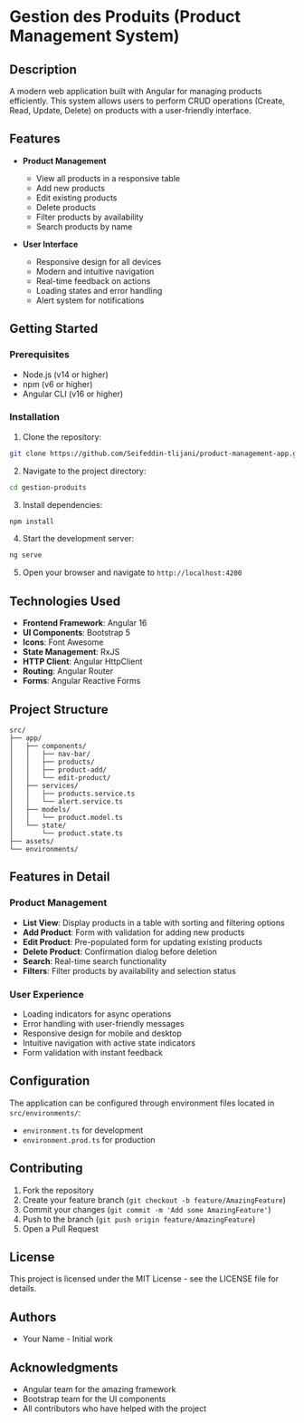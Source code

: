 # Gestion des Produits (Product Management System)

## Description

A modern web application built with Angular for managing products efficiently. This system allows users to perform CRUD operations (Create, Read, Update, Delete) on products with a user-friendly interface.

## Features

- **Product Management**
  - View all products in a responsive table
  - Add new products
  - Edit existing products
  - Delete products
  - Filter products by availability
  - Search products by name

- **User Interface**
  - Responsive design for all devices
  - Modern and intuitive navigation
  - Real-time feedback on actions
  - Loading states and error handling
  - Alert system for notifications

## Getting Started

### Prerequisites

- Node.js (v14 or higher)
- npm (v6 or higher)
- Angular CLI (v16 or higher)

### Installation

1. Clone the repository:
```bash
git clone https://github.com/Seifeddin-tlijani/product-management-app.git
```

2. Navigate to the project directory:
```bash
cd gestion-produits
```

3. Install dependencies:
```bash
npm install
```

4. Start the development server:
```bash
ng serve
```

5. Open your browser and navigate to `http://localhost:4200`

## Technologies Used

- **Frontend Framework**: Angular 16
- **UI Components**: Bootstrap 5
- **Icons**: Font Awesome
- **State Management**: RxJS
- **HTTP Client**: Angular HttpClient
- **Routing**: Angular Router
- **Forms**: Angular Reactive Forms

## Project Structure

```
src/
├── app/
│   ├── components/
│   │   ├── nav-bar/
│   │   ├── products/
│   │   ├── product-add/
│   │   └── edit-product/
│   ├── services/
│   │   ├── products.service.ts
│   │   └── alert.service.ts
│   ├── models/
│   │   └── product.model.ts
│   └── state/
│       └── product.state.ts
├── assets/
└── environments/
```

## Features in Detail

### Product Management
- **List View**: Display products in a table with sorting and filtering options
- **Add Product**: Form with validation for adding new products
- **Edit Product**: Pre-populated form for updating existing products
- **Delete Product**: Confirmation dialog before deletion
- **Search**: Real-time search functionality
- **Filters**: Filter products by availability and selection status

### User Experience
- Loading indicators for async operations
- Error handling with user-friendly messages
- Responsive design for mobile and desktop
- Intuitive navigation with active state indicators
- Form validation with instant feedback

## Configuration

The application can be configured through environment files located in `src/environments/`:
- `environment.ts` for development
- `environment.prod.ts` for production

## Contributing

1. Fork the repository
2. Create your feature branch (`git checkout -b feature/AmazingFeature`)
3. Commit your changes (`git commit -m 'Add some AmazingFeature'`)
4. Push to the branch (`git push origin feature/AmazingFeature`)
5. Open a Pull Request

## License

This project is licensed under the MIT License - see the LICENSE file for details.

## Authors

- Your Name - Initial work

## Acknowledgments

- Angular team for the amazing framework
- Bootstrap team for the UI components
- All contributors who have helped with the project
